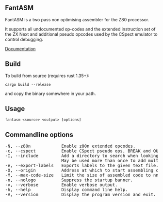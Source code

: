 ## FantASM

FantASM is a two pass non optimising assembler for the Z80 processor.

It supports all undocumented op-codes and the extended instruction set of the ZX Next and additional pseudo opcodes used by the CSpect emulator to control debugging.

[Documentation](https://catpainblack.github.io/FantASM/)

## Build

To build from source (requires rust 1.35+):

`cargo build --release` 

and copy the binary somewhere in your path.

## Usage

`fantasm <source> <output> [options]`

## Commandline options
<pre>-N, --z80n            Enable z80n extended opcodes.
-c, --cspect          Enable CSpect pseudo ops, BREAK and QUIT.
-I, --include         Add a directory to search when looking for includes. 
                      May be used more than once to add multiple directories.
-e, --export-labels   Exports labels to the given text file.
-O, --origin          Address at which to start assembling code.
-M, --max-code-size   Limit the size of assembled code to nnnn bytes.
-n, --nologo          Suppress the startup banner.
-v, --verbose         Enable verbose output.
-h, --help            Display command line help.
-V, --version         Display the program version and exit.</pre>
